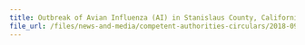 ```yaml
---
title: Outbreak of Avian Influenza (AI) in Stanislaus County, California, USA 
file_url: /files/news-and-media/competent-authorities-circulars/2018-09-14-CA.pdf
---
```

